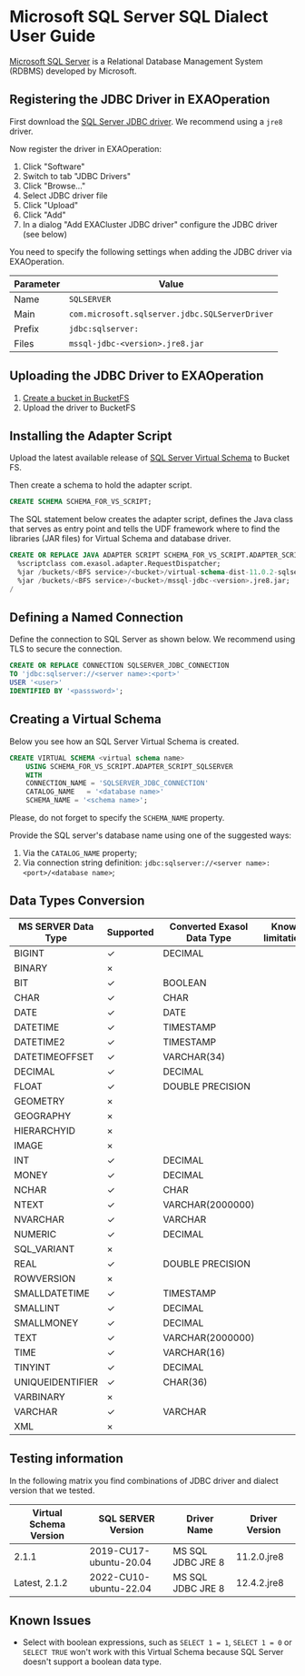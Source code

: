 # Microsoft SQL Server SQL Dialect User Guide

[Microsoft SQL Server](https://www.microsoft.com/en-us/sql-server/sql-server) is a Relational Database Management System (RDBMS) developed by Microsoft. 

## Registering the JDBC Driver in EXAOperation

First download the [SQL Server JDBC driver](https://github.com/microsoft/mssql-jdbc/releases).
We recommend using a `jre8` driver.

Now register the driver in EXAOperation:

1. Click "Software"
1. Switch to tab "JDBC Drivers"
1. Click "Browse..."
1. Select JDBC driver file
1. Click "Upload"
1. Click "Add"
1. In a dialog "Add EXACluster JDBC driver" configure the JDBC driver (see below)

You need to specify the following settings when adding the JDBC driver via EXAOperation.

| Parameter | Value                                          |
|-----------|------------------------------------------------|
| Name      | `SQLSERVER`                                    |
| Main      | `com.microsoft.sqlserver.jdbc.SQLServerDriver` |
| Prefix    | `jdbc:sqlserver:`                              |
| Files     | `mssql-jdbc-<version>.jre8.jar`                |

## Uploading the JDBC Driver to EXAOperation

1. [Create a bucket in BucketFS](https://docs.exasol.com/administration/on-premise/bucketfs/create_new_bucket_in_bucketfs_service.htm)
1. Upload the driver to BucketFS

## Installing the Adapter Script

Upload the latest available release of [SQL Server Virtual Schema](https://github.com/exasol/sqlserver-virtual-schema/releases) to Bucket FS.

Then create a schema to hold the adapter script.

```sql
CREATE SCHEMA SCHEMA_FOR_VS_SCRIPT;
```

The SQL statement below creates the adapter script, defines the Java class that serves as entry point and tells the UDF framework where to find the libraries (JAR files) for Virtual Schema and database driver.

```sql
CREATE OR REPLACE JAVA ADAPTER SCRIPT SCHEMA_FOR_VS_SCRIPT.ADAPTER_SCRIPT_SQLSERVER AS
  %scriptclass com.exasol.adapter.RequestDispatcher;
  %jar /buckets/<BFS service>/<bucket>/virtual-schema-dist-11.0.2-sqlserver-2.1.2.jar;
  %jar /buckets/<BFS service>/<bucket>/mssql-jdbc-<version>.jre8.jar;
/
```

## Defining a Named Connection

Define the connection to SQL Server as shown below. We recommend using TLS to secure the connection.

```sql
CREATE OR REPLACE CONNECTION SQLSERVER_JDBC_CONNECTION
TO 'jdbc:sqlserver://<server name>:<port>'
USER '<user>'
IDENTIFIED BY '<passsword>';
```

## Creating a Virtual Schema

Below you see how an SQL Server Virtual Schema is created.

```sql
CREATE VIRTUAL SCHEMA <virtual schema name>
    USING SCHEMA_FOR_VS_SCRIPT.ADAPTER_SCRIPT_SQLSERVER
    WITH
    CONNECTION_NAME = 'SQLSERVER_JDBC_CONNECTION'
    CATALOG_NAME   = '<database name>'
    SCHEMA_NAME = '<schema name>';
```


Please, do not forget to specify the `SCHEMA_NAME` property.

Provide the SQL server's database name using one of the suggested ways:
1. Via the `CATALOG_NAME` property;
1. Via connection string definition: `jdbc:sqlserver://<server name>:<port>/<database name>`;

## Data Types Conversion

MS SERVER Data Type | Supported | Converted Exasol Data Type| Known limitations
--------------------|-----------|---------------------------|-------------------
BIGINT              |  ✓        | DECIMAL                   | 
BINARY              |  ×        |                           | 
BIT                 |  ✓        | BOOLEAN                   | 
CHAR                |  ✓        | CHAR                      | 
DATE                |  ✓        | DATE                      | 
DATETIME            |  ✓        | TIMESTAMP                 | 
DATETIME2           |  ✓        | TIMESTAMP                 | 
DATETIMEOFFSET      |  ✓        | VARCHAR(34)               | 
DECIMAL             |  ✓        | DECIMAL                   |  
FLOAT               |  ✓        | DOUBLE PRECISION          |  
GEOMETRY            |  ×        |                           | 
GEOGRAPHY           |  ×        |                           | 
HIERARCHYID         |  ×        |                           | 
IMAGE               |  ×        |                           | 
INT                 |  ✓        | DECIMAL                   | 
MONEY               |  ✓        | DECIMAL                   | 
NCHAR               |  ✓        | CHAR                      | 
NTEXT               |  ✓        | VARCHAR(2000000)          | 
NVARCHAR            |  ✓        | VARCHAR                   | 
NUMERIC             |  ✓        | DECIMAL                   | 
SQL_VARIANT         |  ×        |                           | 
REAL                |  ✓        | DOUBLE PRECISION          | 
ROWVERSION          |  ×        |                           | 
SMALLDATETIME       |  ✓        | TIMESTAMP                 | 
SMALLINT            |  ✓        | DECIMAL                   | 
SMALLMONEY          |  ✓        | DECIMAL                   | 
TEXT                |  ✓        | VARCHAR(2000000)          | 
TIME                |  ✓        | VARCHAR(16)               |  
TINYINT             |  ✓        | DECIMAL                   | 
UNIQUEIDENTIFIER    |  ✓        | CHAR(36)                  | 
VARBINARY           |  ×        |                           | 
VARCHAR             |  ✓        | VARCHAR                   | 
XML                 |  ×        |                           | 

## Testing information

In the following matrix you find combinations of JDBC driver and dialect version that we tested.

| Virtual Schema Version | SQL SERVER Version     | Driver Name       | Driver Version |
|------------------------|------------------------|-------------------|----------------|
| 2.1.1                  | 2019-CU17-ubuntu-20.04 | MS SQL JDBC JRE 8 | 11.2.0.jre8    |
| Latest, 2.1.2          | 2022-CU10-ubuntu-22.04 | MS SQL JDBC JRE 8 | 12.4.2.jre8    |


## Known Issues

* Select with boolean expressions, such as `SELECT 1 = 1`, `SELECT 1 = 0` or `SELECT TRUE` won't work with this Virtual Schema because SQL Server doesn't support a boolean data type.

